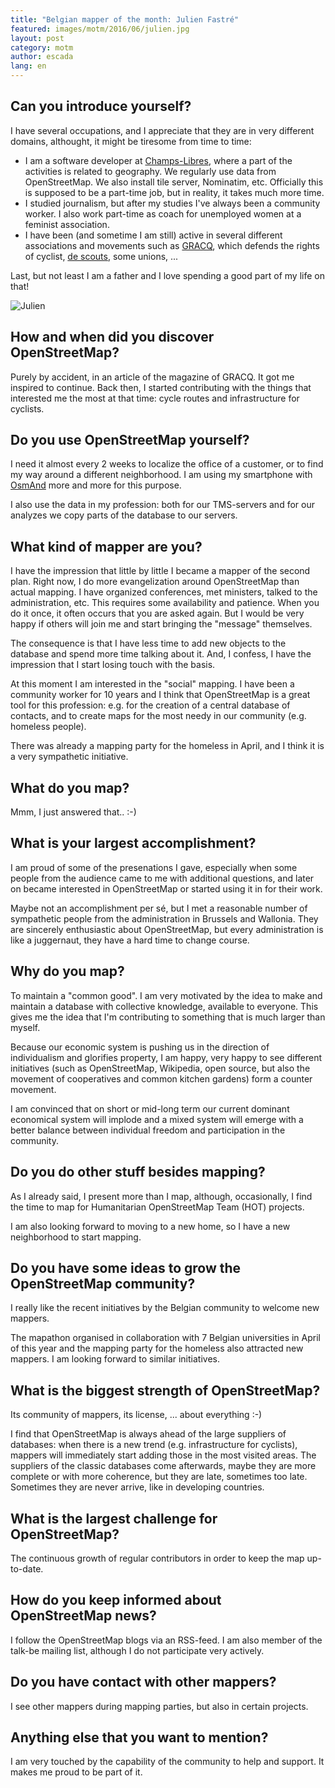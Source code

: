 ```yaml
---
title: "Belgian mapper of the month: Julien Fastré"
featured: images/motm/2016/06/julien.jpg
layout: post
category: motm
author: escada
lang: en
---
```


<h2>Can you introduce yourself?</h2>

<p>I have several occupations, and I appreciate that they are in very different domains, althought, it might be tiresome from time to time:</p>

<ul>
<li>I am a software developer at   <a href="http://www.champs-libres.coop/" rel="nofollow">Champs-Libres</a>, where a part of the activities is related to geography. We regularly use data from OpenStreetMap. We also install tile server, Nominatim, etc. Officially this is supposed to be a part-time job, but in reality, it takes much more time.</li>
<li>I studied journalism, but after my studies I've always been a community worker. I also work part-time as coach for unemployed women at a feminist association.</li>
<li>I have been (and sometime I am still) active in several different associations and movements such as <a href="http://www.gracq.org" rel="nofollow">GRACQ</a>, which defends the rights of cyclist,  <a href="http://lesscouts.be" rel="nofollow">de scouts</a>, some unions, ...</li>
</ul>

<p>Last, but not least I am a father and I love spending a good part of my life on that!</p>

<p><img src="http://champs-libres.coop/img/julien.jpg" alt="Julien"></p>

<h2>How and when did you discover OpenStreetMap?</h2>

<p>Purely by accident, in an article of the magazine of GRACQ. It got me inspired to continue. Back then, I started contributing with the  things that interested me the most at that time: cycle routes and infrastructure for cyclists.</p>

<h2>Do you use OpenStreetMap yourself?</h2>

<p>I need it almost every 2 weeks to localize the office of a customer, or to find my way around a different neighborhood. I am using my smartphone with  <a href="http://osmand.net" rel="nofollow">OsmAnd</a>  more and more for this purpose.</p>

<p>I also use the data in my profession: both for our TMS-servers and for our analyzes we copy parts of the database to our servers.</p>

<h2>What kind of mapper are you?</h2>

<p>I have the impression that little by little I became a mapper of the second plan. Right now, I do more evangelization  around OpenStreetMap than actual mapping. I have organized conferences, met ministers, talked to the administration, etc. This requires some availability and patience. When you do it once, it often occurs that you are asked again. But I would be very happy if others will join me and start bringing the "message" themselves.</p>

<p>The consequence is that I have less time to add new objects to the database and spend more time talking about it. And, I confess, I have the impression that I start losing touch with the basis.</p>

<p>At this moment I am interested in the "social" mapping. I have been a community worker for 10 years and I think that OpenStreetMap is  a great tool for this profession: e.g. for the creation of a central database of contacts, and to create maps for the most needy in our community (e.g. homeless people).</p>

<p>There was already a mapping party for the homeless in April, and I think it is a very sympathetic initiative.</p>

<h2>What do you map?</h2>

<p>Mmm, I just answered that.. :-)</p>

<h2>What is your largest accomplishment?</h2>

<p>I am proud of some of the presenations I gave, especially when some people from the audience came to me with additional questions, and later on  became interested in OpenStreetMap or started using it in for their work.</p>

<p>Maybe not an accomplishment per sé, but I met a reasonable number of sympathetic people from the administration in Brussels and Wallonia. They are sincerely enthusiastic about OpenStreetMap, but every administration is like a juggernaut, they have a hard time to change course.</p>

<h2>Why do you map?</h2>

<p>To maintain a "common good". I am very motivated by the idea to make and maintain a database with collective knowledge, available to everyone. This gives me the idea that I'm  contributing to something that is much larger than myself.</p>

<p>Because our economic system is pushing us in the direction of individualism and glorifies property, I am happy, very happy to see different  initiatives (such as OpenStreetMap, Wikipedia, open source, but also the movement of cooperatives and common kitchen gardens) form a counter movement.</p>

<p>I am convinced that on short or mid-long term our current dominant economical system will implode and a mixed system will emerge with a better balance between individual freedom and participation in the community.</p>

<h2>Do you do other stuff besides mapping?</h2>

<p>As I already said, I present more than I map, although, occasionally, I find the time to map for  Humanitarian OpenStreetMap Team (HOT) projects.</p>

<p>I am also looking forward to moving to a new home, so I have a new neighborhood to start mapping.</p>

<h2>Do you have some ideas to grow the OpenStreetMap community?</h2>

<p>I really like the recent initiatives by the Belgian community to welcome new mappers.</p>

<p>The mapathon organised in collaboration with 7 Belgian universities in April of this year and the mapping party for the homeless also attracted new mappers. I am looking forward to similar initiatives.</p>

<h2>What is the biggest strength of OpenStreetMap?</h2>

<p>Its community of mappers, its license, ... about everything :-)</p>

<p>I find that OpenStreetMap is always ahead of the large suppliers of databases: when there is a new trend (e.g. infrastructure for cyclists), mappers will immediately start adding those in the most visited areas. The suppliers of the classic databases come afterwards, maybe they are more complete or with more coherence, but they are late, sometimes too late. Sometimes they are never arrive, like in developing countries.</p>

<h2>What is the largest challenge for OpenStreetMap?</h2>

<p>The continuous growth of regular contributors in order to keep the map up-to-date.</p>

<h2>How do you keep informed about OpenStreetMap news?</h2>

<p>I follow the OpenStreetMap blogs via an RSS-feed. I am also member of the talk-be mailing list, although I do not participate very actively.</p>

<h2>Do you have contact with other mappers?</h2>

<p>I see other mappers during mapping parties, but also in certain projects.</p>

<h2>Anything else that you want to mention?</h2>

<p>I am very touched by the capability of the community to help and support. It makes me proud to be part of it.</p>
